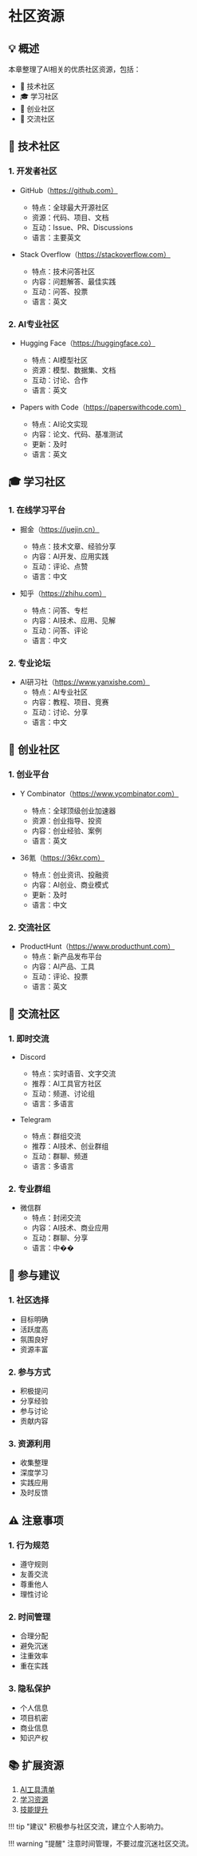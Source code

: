 # 社区资源

## 💡 概述

本章整理了AI相关的优质社区资源，包括：

- 👥 技术社区
- 🎓 学习社区
- 🚀 创业社区
- 💬 交流社区

## 🌟 技术社区

### 1. 开发者社区
- GitHub（https://github.com）
  - 特点：全球最大开源社区
  - 资源：代码、项目、文档
  - 互动：Issue、PR、Discussions
  - 语言：主要英文

- Stack Overflow（https://stackoverflow.com）
  - 特点：技术问答社区
  - 内容：问题解答、最佳实践
  - 互动：问答、投票
  - 语言：英文

### 2. AI专业社区
- Hugging Face（https://huggingface.co）
  - 特点：AI模型社区
  - 资源：模型、数据集、文档
  - 互动：讨论、合作
  - 语言：英文

- Papers with Code（https://paperswithcode.com）
  - 特点：AI论文实现
  - 内容：论文、代码、基准测试
  - 更新：及时
  - 语言：英文

## 🎓 学习社区

### 1. 在线学习平台
- 掘金（https://juejin.cn）
  - 特点：技术文章、经验分享
  - 内容：AI开发、应用实践
  - 互动：评论、点赞
  - 语言：中文

- 知乎（https://zhihu.com）
  - 特点：问答、专栏
  - 内容：AI技术、应用、见解
  - 互动：问答、评论
  - 语言：中文

### 2. 专业论坛
- AI研习社（https://www.yanxishe.com）
  - 特点：AI专业社区
  - 内容：教程、项目、竞赛
  - 互动：讨论、分享
  - 语言：中文

## 🚀 创业社区

### 1. 创业平台
- Y Combinator（https://www.ycombinator.com）
  - 特点：全球顶级创业加速器
  - 资源：创业指导、投资
  - 内容：创业经验、案例
  - 语言：英文

- 36氪（https://36kr.com）
  - 特点：创业资讯、投融资
  - 内容：AI创业、商业模式
  - 更新：及时
  - 语言：中文

### 2. 交流社区
- ProductHunt（https://www.producthunt.com）
  - 特点：新产品发布平台
  - 内容：AI产品、工具
  - 互动：评论、投票
  - 语言：英文

## 💬 交流社区

### 1. 即时交流
- Discord
  - 特点：实时语音、文字交流
  - 推荐：AI工具官方社区
  - 互动：频道、讨论组
  - 语言：多语言

- Telegram
  - 特点：群组交流
  - 推荐：AI技术、创业群组
  - 互动：群聊、频道
  - 语言：多语言

### 2. 专业群组
- 微信群
  - 特点：封闭交流
  - 内容：AI技术、商业应用
  - 互动：群聊、分享
  - 语言：中��

## 🎯 参与建议

### 1. 社区选择
- 目标明确
- 活跃度高
- 氛围良好
- 资源丰富

### 2. 参与方式
- 积极提问
- 分享经验
- 参与讨论
- 贡献内容

### 3. 资源利用
- 收集整理
- 深度学习
- 实践应用
- 及时反馈

## ⚠️ 注意事项

### 1. 行为规范
- 遵守规则
- 友善交流
- 尊重他人
- 理性讨论

### 2. 时间管理
- 合理分配
- 避免沉迷
- 注重效率
- 重在实践

### 3. 隐私保护
- 个人信息
- 项目机密
- 商业信息
- 知识产权

## 📚 扩展资源

1. [AI工具清单](tools.md)
2. [学习资源](learning-resources.md)
3. [技能提升](../chapter5/skill-improvement.md)

!!! tip "建议"
    积极参与社区交流，建立个人影响力。

!!! warning "提醒"
    注意时间管理，不要过度沉迷社区交流。 
